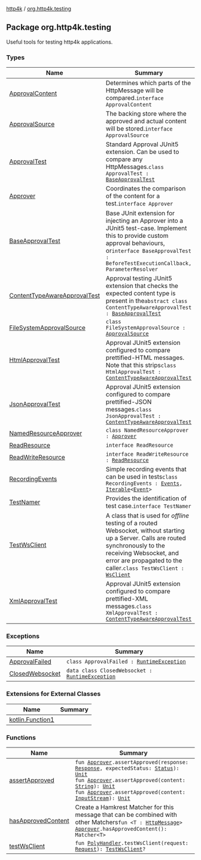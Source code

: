 [http4k](../index.md) / [org.http4k.testing](./index.md)

## Package org.http4k.testing

Useful tools for testing http4k applications.

### Types

| Name | Summary |
|---|---|
| [ApprovalContent](-approval-content/index.md) | Determines which parts of the HttpMessage will be compared.`interface ApprovalContent` |
| [ApprovalSource](-approval-source/index.md) | The backing store where the approved and actual content will be stored.`interface ApprovalSource` |
| [ApprovalTest](-approval-test/index.md) | Standard Approval JUnit5 extension. Can be used to compare any HttpMessages.`class ApprovalTest : `[`BaseApprovalTest`](-base-approval-test/index.md) |
| [Approver](-approver/index.md) | Coordinates the comparison of the content for a test.`interface Approver` |
| [BaseApprovalTest](-base-approval-test/index.md) | Base JUnit extension for injecting an Approver into a JUnit5 test-case. Implement this to provide custom approval behaviours, or`interface BaseApprovalTest : BeforeTestExecutionCallback, ParameterResolver` |
| [ContentTypeAwareApprovalTest](-content-type-aware-approval-test/index.md) | Approval testing JUnit5 extension that checks the expected content type is present in the`abstract class ContentTypeAwareApprovalTest : `[`BaseApprovalTest`](-base-approval-test/index.md) |
| [FileSystemApprovalSource](-file-system-approval-source/index.md) | `class FileSystemApprovalSource : `[`ApprovalSource`](-approval-source/index.md) |
| [HtmlApprovalTest](-html-approval-test/index.md) | Approval JUnit5 extension configured to compare prettified-HTML messages. Note that this strips`class HtmlApprovalTest : `[`ContentTypeAwareApprovalTest`](-content-type-aware-approval-test/index.md) |
| [JsonApprovalTest](-json-approval-test/index.md) | Approval JUnit5 extension configured to compare prettified-JSON messages.`class JsonApprovalTest : `[`ContentTypeAwareApprovalTest`](-content-type-aware-approval-test/index.md) |
| [NamedResourceApprover](-named-resource-approver/index.md) | `class NamedResourceApprover : `[`Approver`](-approver/index.md) |
| [ReadResource](-read-resource/index.md) | `interface ReadResource` |
| [ReadWriteResource](-read-write-resource/index.md) | `interface ReadWriteResource : `[`ReadResource`](-read-resource/index.md) |
| [RecordingEvents](-recording-events/index.md) | Simple recording events that can be used in tests`class RecordingEvents : `[`Events`](../org.http4k.events/-events.md)`, `[`Iterable`](https://kotlinlang.org/api/latest/jvm/stdlib/kotlin.collections/-iterable/index.html)`<`[`Event`](../org.http4k.events/-event/index.md)`>` |
| [TestNamer](-test-namer/index.md) | Provides the identification of test case.`interface TestNamer` |
| [TestWsClient](-test-ws-client/index.md) | A class that is used for *offline* testing of a routed Websocket, without starting up a Server. Calls are routed synchronously to the receiving Websocket, and error are propagated to the caller.`class TestWsClient : `[`WsClient`](../org.http4k.websocket/-ws-client/index.md) |
| [XmlApprovalTest](-xml-approval-test/index.md) | Approval JUnit5 extension configured to compare prettified-XML messages.`class XmlApprovalTest : `[`ContentTypeAwareApprovalTest`](-content-type-aware-approval-test/index.md) |

### Exceptions

| Name | Summary |
|---|---|
| [ApprovalFailed](-approval-failed/index.md) | `class ApprovalFailed : `[`RuntimeException`](https://kotlinlang.org/api/latest/jvm/stdlib/kotlin/-runtime-exception/index.html) |
| [ClosedWebsocket](-closed-websocket/index.md) | `data class ClosedWebsocket : `[`RuntimeException`](https://kotlinlang.org/api/latest/jvm/stdlib/kotlin/-runtime-exception/index.html) |

### Extensions for External Classes

| Name | Summary |
|---|---|
| [kotlin.Function1](kotlin.-function1/index.md) |  |

### Functions

| Name | Summary |
|---|---|
| [assertApproved](assert-approved.md) | `fun `[`Approver`](-approver/index.md)`.assertApproved(response: `[`Response`](../org.http4k.core/-response/index.md)`, expectedStatus: `[`Status`](../org.http4k.core/-status/index.md)`): `[`Unit`](https://kotlinlang.org/api/latest/jvm/stdlib/kotlin/-unit/index.html)<br>`fun `[`Approver`](-approver/index.md)`.assertApproved(content: `[`String`](https://kotlinlang.org/api/latest/jvm/stdlib/kotlin/-string/index.html)`): `[`Unit`](https://kotlinlang.org/api/latest/jvm/stdlib/kotlin/-unit/index.html)<br>`fun `[`Approver`](-approver/index.md)`.assertApproved(content: `[`InputStream`](https://docs.oracle.com/javase/9/docs/api/java/io/InputStream.html)`): `[`Unit`](https://kotlinlang.org/api/latest/jvm/stdlib/kotlin/-unit/index.html) |
| [hasApprovedContent](has-approved-content.md) | Create a Hamkrest Matcher for this message that can be combined with other Matchers`fun <T : `[`HttpMessage`](../org.http4k.core/-http-message/index.md)`> `[`Approver`](-approver/index.md)`.hasApprovedContent(): Matcher<T>` |
| [testWsClient](test-ws-client.md) | `fun `[`PolyHandler`](../org.http4k.websocket/-poly-handler/index.md)`.testWsClient(request: `[`Request`](../org.http4k.core/-request/index.md)`): `[`TestWsClient`](-test-ws-client/index.md)`?` |
